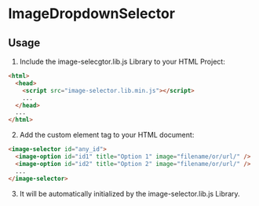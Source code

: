 # ImageDropdownSelector

## Usage
1. Include the image-selecgtor.lib.js Library to your HTML Project:
```html
<html>
  <head>
    <script src="image-selector.lib.min.js"></script>
    ...
  </head>
  ...
</html>
```

2. Add the custom element tag <image-selector></image-selector> to your HTML document:
```html
<image-selector id="any_id">
  <image-option id="id1" title="Option 1" image="filename/or/url/" />
  <image-option id="id2" title="Option 2" image="filename/or/url/" />
  ...
</image-selector>
```

3. It will be automatically initialized by the image-selector.lib.js Library.

